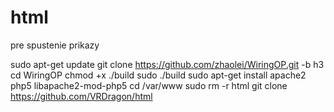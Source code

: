 # html
pre spustenie prikazy

sudo apt-get update
git clone https://github.com/zhaolei/WiringOP.git -b h3 
cd WiringOP
chmod +x ./build
sudo ./build
sudo apt-get install apache2 php5 libapache2-mod-php5
cd /var/www
sudo rm -r html
git clone https://github.com/VRDragon/html
